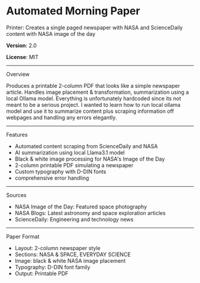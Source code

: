 # Automated Morning Paper

Printer: Creates a single paged newspaper with NASA and ScienceDaily content
with NASA image of the day

**Version**: 2.0

**License**: MIT

---

Overview

Produces a printable 2-column PDF that looks like a simple newspaper article.
Handles image placement & transformation, summarization using a local Ollama
model. Everything is unfortunately hardcoded since its not meant to be a serious
project. I wanted to learn how to run local ollama model and use it to summarize
content plus scraping information off webpages and handling any errors
elegantly.

---

Features

- Automated content scraping from ScienceDaily and NASA
- AI summarization using local Llama3.1 model
- Black & white image processing for NASA's Image of the Day
- 2-column printable PDF simulating a newspaper
- Custom typography with D-DIN fonts
- comprehensive error handling

---

Sources

- NASA Image of the Day: Featured space photography
- NASA Blogs: Latest astronomy and space exploration articles
- ScienceDaily: Engineering and technology news

---

Paper Format

- Layout: 2-column newspaper style
- Sections: NASA & SPACE, EVERYDAY SCIENCE
- Image: black & white NASA image placement
- Typography: D-DIN font family
- Output: Printable PDF
